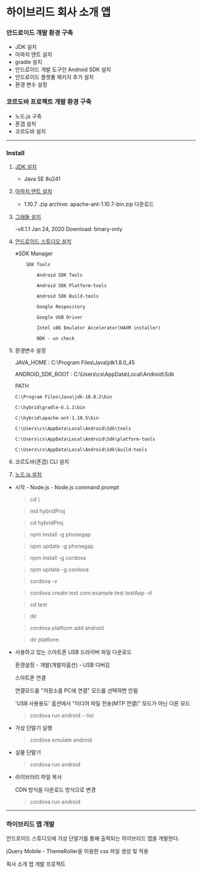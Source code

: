 # 하이브리드 회사 소개 앱

### 안드로이드 개발 환경 구축
- JDK 설치
- 아파치 앤트 설치
- gradle 설치
- 안드로이드 개발 도구인 Android SDK 설치
- 안드로이드 플랫폼 패키지 추가 설치
- 환경 변수 설정

### 코르도바 프로젝트 개발 환경 구축

- 노드.js 구축
- 폰갭 설치
- 코르도바 설치

---

### Install
1. [JDK 설치](https://www.oracle.com/technetwork/java/javase/downloads/index.html)

   - Java SE 8u241
3. [아파치 앤트 설치](http://ant.apache.org/bindownload.cgi)

    - 1.10.7 .zip archive: apache-ant-1.10.7-bin.zip 다운로드
4. [그래들 설치](https://gradle.org/install/)

    -v6.1.1 Jan 24, 2020 Download: binary-only
6. [안드로이드 스튜디오 설치](https://developer.android.com/studio/)

    ※SDK Manager 

           SDK Tools

               Android SDK Tools

               Android SDK Platform-tools

               Android SDK Build-tools

               Google Respository

               Google USB Driver

               Intel x86 Emulator Accelerator(HAXM installer)

               NDK - un check

8. 환경변수 설정

   
   JAVA_HOME : C:\Program Files\Java\jdk1.8.0_45


   ANDROID_SDK_ROOT : C:\Users\cs\AppData\Local\Android\Sdk

   PATH

       C:\Program Files\Java\jdk-10.0.2\bin

       C:\hybrid\gradle-6.1.1\bin
   
       C:\hybrid\apache-ant-1.10.5\bin
   
       C:\Users\cs\AppData\Local\Android\Sdk\tools
   
       C:\Users\cs\AppData\Local\Android\Sdk\platform-tools
   
       C:\Users\cs\AppData\Local\Android\Sdk\build-tools

10. 코르도바(폰갭) CLI 설치
11. [노드.js 설치](https://nodejs.org/ko/)
   - 시작 - Node.js - Node.js command prompt

     >cd \
     
     >md hybridProj
     
     >cd hybridProj
     
     >npm install -g phonegap
     
     >npm update -g phonegap
     
     >npm install -g cordova
     
     >npm update -g cordova
     
     >cordova -v
     
     >cordova create test com.example.test testApp -d
     
     >cd test
     
     >dir
     
     >cordova platform add android
     
     >dir platform

  - 사용하고 있는 스마트폰 USB 드라이버 파일 다운로드
    
    환경설정 - 개발(개발자옵션) - USB 디버깅
    
    스마트폰 연결
    
	   연결모드를 "저장소를 PC에 연결" 모드를 선택하면 안됨
    
	   'USB 사용용도' 옵션에서 "미디어 파일 전송(MTP 연결)" 모드가 아닌 다른 모드

    >cordova run android --list


  - 가상 단말기 실행
    >cordova emulate android

  - 실물 단말기
    >cordova run android

  - 라이브러리 파일 복사

    CDN 방식을 다운로드 방식으로 변경

    >cordova run android

---
### 하이브리드 앱 개발
안드로이드 스튜디오에 가상 단말기를 통해 출력되는 하이브리드 앱을 개발한다.

jQuery Mobile - ThemeRoller을 이용한 css 파일 생성 및 적용

회사 소개 앱 개발 프로젝트

